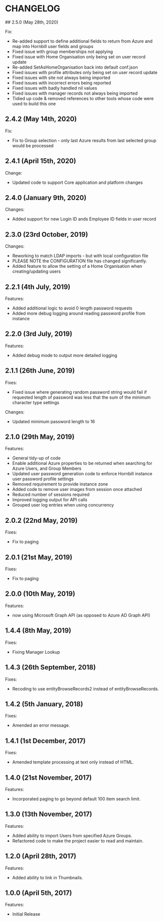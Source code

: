 # CHANGELOG

## 2.5.0 (May 28th, 2020)

Fix:

- Re-added support to define additional fields to return from Azure and map into Hornbill user fields and groups
- Fixed issue with group memberships not applying
- Fixed issue with Home Organisation only being set on user record update
- Re-added SetAsHomeOrganisation back into default conf.json
- Fixed issues with profile attributes only being set on user record update
- Fixed issues with site not always being imported
- Fixed issues with incorrect errors being reported
- Fixed issues with badly handled nil values
- Fixed issues with manager records not always being imported 
- Tidied up code & removed references to other tools whose code were used to build this one

## 2.4.2 (May 14th, 2020)

Fix:

- Fix to Group selection - only last Azure results from last selected group would be processed

## 2.4.1 (April 15th, 2020)

Change:

- Updated code to support Core application and platform changes

## 2.4.0 (January 9th, 2020)

Changes:

- Added support for new Login ID ands Employee ID fields in user record

## 2.3.0 (23rd October, 2019)

Changes:

- Reworking to match LDAP imports - but with local configuration file
- PLEASE NOTE the CONFIGURATION file has changed significantly.
- Added feature to allow the setting of a Home Organisation when creating/updating users

## 2.2.1 (4th July, 2019)

Features:

- Added additional logic to avoid 0 length password requests
- Added more debug logging around reading password profile from instance

## 2.2.0 (3rd July, 2019)

Features:

- Added debug mode to output more detailed logging

## 2.1.1 (26th June, 2019)

Fixes:

- Fixed issue where generating random password string would fail if requested length of password was less that the sum of the minimum character type settings
  
Changes:

- Updated minimum password length to 16

## 2.1.0 (29th May, 2019)

Features:

- General tidy-up of code
- Enable additional Azure properties to be returned when searching for Azure Users, and Group Members
- Updated user password generation code to enforce Hornbill instance user password profile settings
- Removed requirement to provide instance zone
- Added code to remove user images from session once attached
- Reduced number of sessions required
- Improved logging output for API calls
- Grouped user log entries when using concurrency

## 2.0.2 (22nd May, 2019)

Fixes:

- Fix to paging

## 2.0.1 (21st May, 2019)

Fixes:

- Fix to paging

## 2.0.0 (10th May, 2019)

Features:

- now using Microsoft Graph API (as opposed to Azure AD Graph API)

## 1.4.4 (8th May, 2019)

Fixes:

- Fixing Manager Lookup
  
## 1.4.3 (26th September, 2018)

Fixes:

- Recoding to use entityBrowseRecords2 instead of entityBrowseRecords.
  
## 1.4.2 (5th January, 2018)

Fixes:

- Amended an error message.

## 1.4.1 (1st December, 2017)

Fixes:

- Amended template processing at text only instead of HTML.

## 1.4.0 (21st November, 2017)

Features:

- Incorporated paging to go beyond default 100 item search limit.

## 1.3.0 (13th November, 2017)

Features:

- Added ability to import Users from specified Azure Groups.
- Refactored code to make the project easier to read and maintain.

## 1.2.0 (April 28th, 2017)

Features:

- Added ability to link in Thumbnails.

## 1.0.0 (April 5th, 2017)

Features:

- Initial Release

